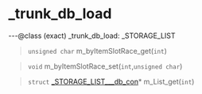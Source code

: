 # _trunk_db_load

---@class (exact) _trunk_db_load: _STORAGE_LIST
 
> `unsigned char` m_byItemSlotRace_get(`int`)
 
> `void` m_byItemSlotRace_set(`int`,`unsigned char`)
 
> `struct` [_STORAGE_LIST___db_con](lua/classes/_STORAGE_LIST___db_con.md)* m_List_get(`int`)
 
